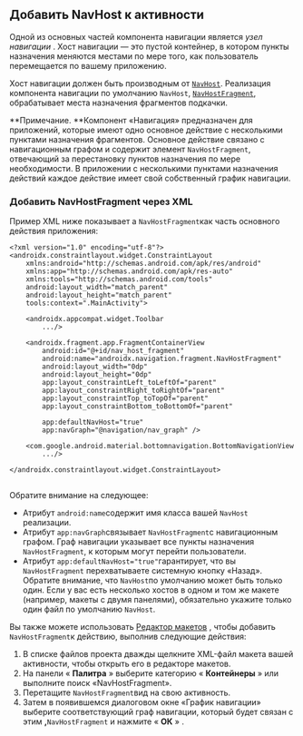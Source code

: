 ## Добавить NavHost к активности

Одной из основных частей компонента навигации является *узел навигации* . Хост навигации — это пустой контейнер, в котором пункты назначения меняются местами по мере того, как пользователь перемещается по вашему приложению.

Хост навигации должен быть производным от [`NavHost`](https://developer.android.com/reference/androidx/navigation/NavHost). Реализация компонента навигации по умолчанию `NavHost`, [`NavHostFragment`](https://developer.android.com/reference/androidx/navigation/fragment/NavHostFragment), обрабатывает места назначения фрагментов подкачки.

**Примечание. **Компонент «Навигация» предназначен для приложений, которые имеют одно основное действие с несколькими пунктами назначения фрагментов. Основное действие связано с навигационным графом и содержит элемент `NavHostFragment`, отвечающий за перестановку пунктов назначения по мере необходимости. В приложении с несколькими пунктами назначения действий каждое действие имеет свой собственный график навигации.

### Добавить NavHostFragment через XML

Пример XML ниже показывает a `NavHostFragment`как часть основного действия приложения:

```
<?xml version="1.0" encoding="utf-8"?>
<androidx.constraintlayout.widget.ConstraintLayout
    xmlns:android="http://schemas.android.com/apk/res/android"
    xmlns:app="http://schemas.android.com/apk/res-auto"
    xmlns:tools="http://schemas.android.com/tools"
    android:layout_width="match_parent"
    android:layout_height="match_parent"
    tools:context=".MainActivity">

    <androidx.appcompat.widget.Toolbar
        .../>

    <androidx.fragment.app.FragmentContainerView
        android:id="@+id/nav_host_fragment"
        android:name="androidx.navigation.fragment.NavHostFragment"
        android:layout_width="0dp"
        android:layout_height="0dp"
        app:layout_constraintLeft_toLeftOf="parent"
        app:layout_constraintRight_toRightOf="parent"
        app:layout_constraintTop_toTopOf="parent"
        app:layout_constraintBottom_toBottomOf="parent"

        app:defaultNavHost="true"
        app:navGraph="@navigation/nav_graph" />

    <com.google.android.material.bottomnavigation.BottomNavigationView
        .../>

</androidx.constraintlayout.widget.ConstraintLayout>
```

![](data:image/gif;base64,R0lGODlhAQABAPABAP///wAAACH5BAEKAAAALAAAAAABAAEAAAICRAEAOw==)![](data:image/gif;base64,R0lGODlhAQABAPABAP///wAAACH5BAEKAAAALAAAAAABAAEAAAICRAEAOw== "Click and drag to move")

Обратите внимание на следующее:

* Атрибут `android:name`содержит имя класса вашей `NavHost` реализации.
* Атрибут `app:navGraph`связывает `NavHostFragment`с навигационным графом. Граф навигации указывает все пункты назначения `NavHostFragment`, к которым могут перейти пользователи.
* Атрибут `app:defaultNavHost="true"`гарантирует, что вы `NavHostFragment` перехватываете системную кнопку «Назад». Обратите внимание, что `NavHost`по умолчанию может быть только один. Если у вас есть несколько хостов в одном и том же макете (например, макеты с двумя панелями), обязательно укажите только один файл по умолчанию `NavHost`.

Вы также можете использовать [Редактор макетов](https://developer.android.com/studio/write/layout-editor) , чтобы добавить `NavHostFragment`к действию, выполнив следующие действия:

1. В списке файлов проекта дважды щелкните XML-файл макета вашей активности, чтобы открыть его в редакторе макетов.
2. На панели « **Палитра** » выберите категорию « **Контейнеры** » или выполните поиск «NavHostFragment».
3. Перетащите `NavHostFragment`вид на свою активность.
4. Затем в появившемся диалоговом окне «График навигации» выберите соответствующий граф навигации, который будет связан с этим **,**`NavHostFragment` и нажмите « **ОК** » .
